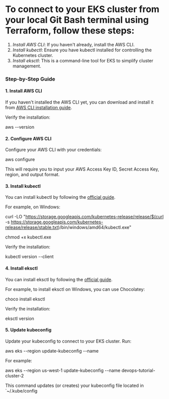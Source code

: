 # To connect to your EKS cluster from your local Git Bash terminal using Terraform, follow these steps:

1. *Install AWS CLI*: If you haven't already, install the AWS CLI.
2. *Install kubectl*: Ensure you have kubectl installed for controlling the Kubernetes cluster.
3. *Install eksctl*: This is a command-line tool for EKS to simplify cluster management. 

### Step-by-Step Guide

#### 1. Install AWS CLI

If you haven't installed the AWS CLI yet, you can download and install it from [AWS CLI installation guide](https://docs.aws.amazon.com/cli/latest/userguide/getting-started-install.html).

Verify the installation:

aws --version


#### 2. Configure AWS CLI

Configure your AWS CLI with your credentials:

aws configure

This will require you to input your AWS Access Key ID, Secret Access Key, region, and output format.

#### 3. Install kubectl

You can install kubectl by following the [official guide](https://kubernetes.io/docs/tasks/tools/install-kubectl/).

For example, on Windows:

curl -LO "https://storage.googleapis.com/kubernetes-release/release/$(curl -s https://storage.googleapis.com/kubernetes-release/release/stable.txt)/bin/windows/amd64/kubectl.exe"


chmod +x kubectl.exe


Verify the installation:

kubectl version --client


#### 4. Install eksctl

You can install eksctl by following the [official guide](https://eksctl.io/).

For example, to install eksctl on Windows, you can use Chocolatey:

choco install eksctl


Verify the installation:

eksctl version


#### 5. Update kubeconfig

Update your kubeconfig to connect to your EKS cluster. Run:

aws eks --region <your-region> update-kubeconfig --name <your-cluster-name>



For example:

aws eks --region us-west-1 update-kubeconfig --name devops-tutorial-cluster-2


This command updates (or creates) your kubeconfig file located in `~/.kube/config

